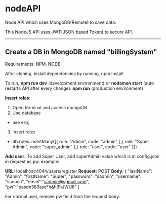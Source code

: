 # **nodeAPI**

Node API which uses MongoDB(Remote) to save data.

This NodeJS API uses JWT(JSON based Token) to secure API.

------------
**Create a DB in MongoDB named "billingSystem"**
------------

Requirements: NPM, NODE

After cloning, install dependencies by running, npm install

To run, 
**npm run dev** (development environment) or **nodemon start** (auto restarts API after every change). 
**npm run** (production environment)

**Insert roles:** 
1. Open terminal and access mongoDB.
2. Use database 
  - use erp;
3. Insert roles
  - db.roles.insertMany([{ role: "Admin", code: "admin" },{ role: "Super Admin", code: "super_admin" },{ role: "user", code: "user" }])

**Add user:** 
To add Super User, add superAdmin value which is in config.json in request as pw.
example:

**URL:** localhost:4044/users/register 
**Request:** POST 
**Body:** 
{ 
"lastName": "Admin", 
"firstName": "Super", 
"password": "sadmin", 
"username": "sadmin", 
"email":"sadmin@sgmail.com", 
"pw":"pasdn389asd*h&h9hJWU8"
}

For normal user, remove pw field from the request body.
